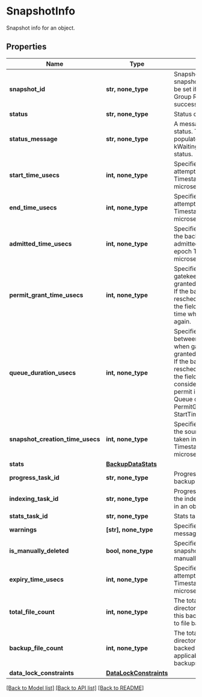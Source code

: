 # SnapshotInfo

Snapshot info for an object.

## Properties
Name | Type | Description | Notes
------------ | ------------- | ------------- | -------------
**snapshot_id** | **str, none_type** | Snapshot id for a successful snapshot. This field will not be set if the Protection Group Run has no successful attempt. | [optional] 
**status** | **str, none_type** | Status of snapshot. | [optional] 
**status_message** | **str, none_type** | A message decribing the status. This will be populated currently only for kWaitingForOlderBackupRun status. | [optional] 
**start_time_usecs** | **int, none_type** | Specifies the start time of attempt in Unix epoch Timestamp(in microseconds) for an object. | [optional] 
**end_time_usecs** | **int, none_type** | Specifies the end time of attempt in Unix epoch Timestamp(in microseconds) for an object. | [optional] 
**admitted_time_usecs** | **int, none_type** | Specifies the time at which the backup task was admitted to run in Unix epoch Timestamp(in microseconds) for an object. | [optional] 
**permit_grant_time_usecs** | **int, none_type** | Specifies the time when gatekeeper permit is granted to the backup task. If the backup task is rescheduled due to errors, the field is updated to the time when permit is granted again. | [optional] 
**queue_duration_usecs** | **int, none_type** | Specifies the duration between the startTime and when gatekeeper permit is granted to the backup task. If the backup task is rescheduled due to errors, the field is updated considering the time when permit is granted again. Queue duration &#x3D; PermitGrantTimeUsecs - StartTimeUsecs | [optional] 
**snapshot_creation_time_usecs** | **int, none_type** | Specifies the time at which the source snapshot was taken in Unix epoch Timestamp(in microseconds) for an object. | [optional] 
**stats** | [**BackupDataStats**](BackupDataStats.md) |  | [optional] 
**progress_task_id** | **str, none_type** | Progress monitor task for backup of the object. | [optional] 
**indexing_task_id** | **str, none_type** | Progress monitor task for the indexing of documents in an object. | [optional] 
**stats_task_id** | **str, none_type** | Stats task for an object. | [optional] 
**warnings** | **[str], none_type** | Specifies a list of warning messages. | [optional] 
**is_manually_deleted** | **bool, none_type** | Specifies whether the snapshot is deleted manually. | [optional] 
**expiry_time_usecs** | **int, none_type** | Specifies the expiry time of attempt in Unix epoch Timestamp (in microseconds) for an object. | [optional] 
**total_file_count** | **int, none_type** | The total number of file and directory entities visited in this backup. Only applicable to file based backups. | [optional] 
**backup_file_count** | **int, none_type** | The total number of file and directory entities that are backed up in this run. Only applicable to file based backups. | [optional] 
**data_lock_constraints** | [**DataLockConstraints**](DataLockConstraints.md) |  | [optional] 

[[Back to Model list]](../README.md#documentation-for-models) [[Back to API list]](../README.md#documentation-for-api-endpoints) [[Back to README]](../README.md)


